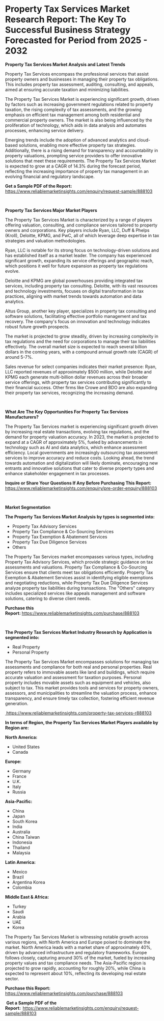 <p><h1>Property Tax Services Market Research Report: The Key To Successful Business Strategy Forecasted for Period from 2025 - 2032</h1></p><p><strong>Property Tax Services Market Analysis and Latest Trends</strong></p>
<p><p>Property Tax Services encompass the professional services that assist property owners and businesses in managing their property tax obligations. This includes property tax assessment, auditing, consulting, and appeals, aimed at ensuring accurate taxation and minimizing liabilities. </p><p>The Property Tax Services Market is experiencing significant growth, driven by factors such as increasing government regulations related to property taxation, the rising complexity of tax assessments, and the growing emphasis on efficient tax management among both residential and commercial property owners. The market is also being influenced by the proliferation of technology, which aids in data analysis and automates processes, enhancing service delivery.</p><p>Emerging trends include the adoption of advanced analytics and cloud-based solutions, enabling more effective property tax strategies. Additionally, there is a rising demand for transparency and accountability in property valuations, prompting service providers to offer innovative solutions that meet these requirements. The Property Tax Services Market is expected to grow at a CAGR of 14.3% during the forecast period, reflecting the increasing importance of property tax management in an evolving financial and regulatory landscape.</p></p>
<p><strong>Get a Sample PDF of the Report:&nbsp;</strong> <a href="https://www.reliablemarketinsights.com/enquiry/request-sample/888103?utm_campaign=3111&utm_medium=2&utm_source=Github&utm_content=ia&utm_term=17042025&utm_id=property-tax-services">https://www.reliablemarketinsights.com/enquiry/request-sample/888103</a></p>
<p>&nbsp;</p>
<p><strong>Property Tax Services Major Market Players</strong></p>
<p><p>The Property Tax Services Market is characterized by a range of players offering valuation, consulting, and compliance services tailored to property owners and corporations. Key players include Ryan, LLC, Duff & Phelps (Kroll), Deloitte, KPMG, and PwC, all of which leverage deep expertise in tax strategies and valuation methodologies.</p><p>Ryan, LLC is notable for its strong focus on technology-driven solutions and has established itself as a market leader. The company has experienced significant growth, expanding its service offerings and geographic reach, which positions it well for future expansion as property tax regulations evolve.</p><p>Deloitte and KPMG are global powerhouses providing integrated tax services, including property tax consulting. Deloitte, with its vast resources and technology investments, focuses on digital transformation in tax practices, aligning with market trends towards automation and data analytics.</p><p>Altus Group, another key player, specializes in property tax consulting and software solutions, facilitating effective portfolio management and tax recovery. The company's focus on innovation and technology indicates robust future growth prospects.</p><p>The market is projected to grow steadily, driven by increasing complexity in tax regulations and the need for corporations to manage their tax liabilities effectively. The overall market size is expected to reach several billion dollars in the coming years, with a compound annual growth rate (CAGR) of around 5-7%.</p><p>Sales revenue for select companies indicates their market presence: Ryan, LLC reported revenues of approximately $500 million, while Deloitte and KPMG each generate multi-billion dollar revenues across their broader service offerings, with property tax services contributing significantly to their financial success. Other firms like Crowe and BDO are also expanding their property tax services, recognizing the increasing demand.</p></p>
<p>&nbsp;</p>
<p><strong>What Are The Key Opportunities For Property Tax Services Manufacturers?</strong></p>
<p><p>The Property Tax Services market is experiencing significant growth driven by increasing real estate transactions, evolving tax regulations, and the demand for property valuation accuracy. In 2023, the market is projected to expand at a CAGR of approximately 5%, fueled by advancements in technology such as AI and data analytics, which enhance assessment efficiency. Local governments are increasingly outsourcing tax assessment services to improve accuracy and reduce costs. Looking ahead, the trend towards automation and digitalization will likely dominate, encouraging new entrants and innovative solutions that cater to diverse property types and enhance stakeholder engagement in tax processes.</p></p>
<p><strong>Inquire or Share Your Questions If Any Before Purchasing This Report:</strong> <a href="https://www.reliablemarketinsights.com/enquiry/pre-order-enquiry/888103?utm_campaign=3111&utm_medium=2&utm_source=Github&utm_content=ia&utm_term=17042025&utm_id=property-tax-services">https://www.reliablemarketinsights.com/enquiry/pre-order-enquiry/888103</a></p>
<p>&nbsp;</p>
<p><strong>Market Segmentation</strong></p>
<p><strong>The Property Tax Services Market Analysis by types is segmented into:</strong></p>
<p><ul><li>Property Tax Advisory Services</li><li>Property Tax Compliance & Co-Sourcing Services</li><li>Property Tax Exemption & Abatement Services</li><li>Property Tax Due Diligence Services</li><li>Others</li></ul></p>
<p><p>The Property Tax Services market encompasses various types, including Property Tax Advisory Services, which provide strategic guidance on tax assessments and valuations. Property Tax Compliance & Co-Sourcing Services ensure that clients meet tax obligations efficiently. Property Tax Exemption & Abatement Services assist in identifying eligible exemptions and negotiating reductions, while Property Tax Due Diligence Services analyze property tax liabilities during transactions. The "Others" category includes specialized services like appeals management and software solutions, catering to diverse client needs.</p></p>
<p><strong>Purchase this Report:&nbsp;</strong><a href="https://www.reliablemarketinsights.com/purchase/888103?utm_campaign=3111&utm_medium=2&utm_source=Github&utm_content=ia&utm_term=17042025&utm_id=property-tax-services">https://www.reliablemarketinsights.com/purchase/888103</a></p>
<p>&nbsp;</p>
<p><strong>The Property Tax Services Market Industry Research by Application is segmented into:</strong></p>
<p><ul><li>Real Property</li><li>Personal Property</li></ul></p>
<p><p>The Property Tax Services Market encompasses solutions for managing tax assessments and compliance for both real and personal properties. Real property refers to immovable assets like land and buildings, which require accurate valuation and assessment for taxation purposes. Personal property includes movable assets such as equipment and vehicles, also subject to tax. This market provides tools and services for property owners, assessors, and municipalities to streamline the valuation process, enhance transparency, and ensure timely tax collection, fostering efficient revenue generation.</p></p>
<p><a href="https://www.reliablemarketinsights.com/property-tax-services-r888103?utm_campaign=3111&utm_medium=2&utm_source=Github&utm_content=ia&utm_term=17042025&utm_id=property-tax-services">&nbsp;https://www.reliablemarketinsights.com/property-tax-services-r888103</a></p>
<p><strong>In terms of Region, the Property Tax Services Market Players available by Region are:</strong></p>
<p>
    <p> <strong> North America: </strong>
        <ul>
            <li>United States</li>
            <li>Canada</li>
        </ul>
        </p> 
    <p> <strong> Europe: </strong>
        <ul>
            <li>Germany</li>
            <li>France</li>
            <li>U.K.</li>
            <li>Italy</li>
            <li>Russia</li>
        </ul>
        </p> 
    <p> <strong> Asia-Pacific: </strong>
        <ul>
            <li>China</li>
            <li>Japan</li>
            <li>South Korea</li>
            <li>India</li>
            <li>Australia</li>
            <li>China Taiwan</li>
            <li>Indonesia</li>
            <li>Thailand</li>
            <li>Malaysia</li>
        </ul>
        </p> 
    <p> <strong> Latin America: </strong>
        <ul>
            <li>Mexico</li>
            <li>Brazil</li>
            <li>Argentina Korea</li>
            <li>Colombia</li>
        </ul>
        </p> 
    <p> <strong> Middle East & Africa: </strong>
        <ul>
            <li>Turkey</li>
            <li>Saudi</li>
            <li>Arabia</li>
            <li>UAE</li>
            <li>Korea</li>
        </ul>
    </p>
    </p>
<p><p>The Property Tax Services Market is witnessing notable growth across various regions, with North America and Europe poised to dominate the market. North America leads with a market share of approximately 40%, driven by advanced infrastructure and regulatory frameworks. Europe follows closely, capturing around 30% of the market, fueled by increasing property values and tax compliance needs. The Asia-Pacific region is projected to grow rapidly, accounting for roughly 20%, while China is expected to represent about 10%, reflecting its developing real estate sector.</p></p>
<p><strong>Purchase this Report: </strong><a href="https://www.reliablemarketinsights.com/purchase/888103?utm_campaign=3111&utm_medium=2&utm_source=Github&utm_content=ia&utm_term=17042025&utm_id=property-tax-services">https://www.reliablemarketinsights.com/purchase/888103</a></p>
<p>&nbsp;<strong>Get a Sample PDF of the Report:&nbsp;&nbsp;</strong><a href="https://www.reliablemarketinsights.com/enquiry/request-sample/888103?utm_campaign=3111&utm_medium=2&utm_source=Github&utm_content=ia&utm_term=17042025&utm_id=property-tax-services">https://www.reliablemarketinsights.com/enquiry/request-sample/888103</a></p>
<p><strong></strong></p>
<p><p></p><p></p><p></p></p>